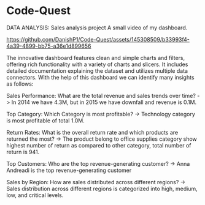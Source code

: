 # Code-Quest
DATA ANALYSIS: Sales analysis project 
A small video of my dashboard.

https://github.com/DanishP1/Code-Quest/assets/145308509/b33993f4-4a39-4899-bb75-a36e1d899656

The innovative dashboard features clean and simple charts and filters, offering rich functionality with a variety of charts and slicers. 
It includes detailed documentation explaining the dataset and utilizes multiple data connectors.
With the help of this dashboard we can identify many insights as follows:

Sales Performance:
What are the total revenue and sales trends over time?
-> In 2014 we have 4.3M, but in 2015 we have downfall and revenue is 0.1M.

Top Category:
Which Category is most profitable?
-> Technology category is most profitable of total 1.0M.

Return Rates:
What is the overall return rate and which products are returned the most?
-> The product belong to office supplies category show highest number of 
   return as compared to other category, total number of return is 941.

Top Customers:
Who are the top revenue-generating customer?
-> Anna Andreadi is the top revenue-generating customer

Sales by Region:
How are sales distributed across different regions?
-> Sales distribution across different regions is categorized into high, 
   medium, low, and critical levels.

